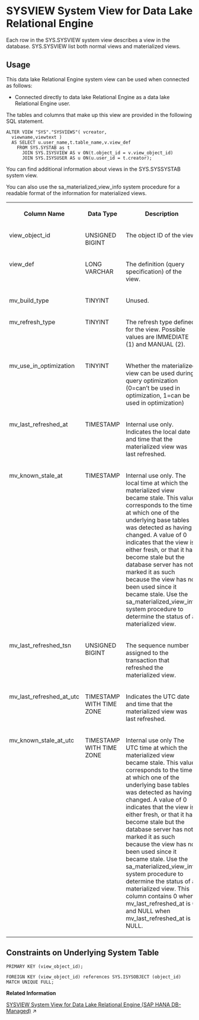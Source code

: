 <!-- loioa5d7605c84f210159f81bcbc3e0782d7 -->

# SYSVIEW System View for Data Lake Relational Engine

Each row in the SYS.SYSVIEW system view describes a view in the database. SYS.SYSVIEW list both normal views and materialized views.



<a name="loioa5d7605c84f210159f81bcbc3e0782d7__section_vwg_vhq_b4b"/>

## Usage

This data lake Relational Engine system view can be used when connected as follows:

-   Connected directly to data lake Relational Engine as a data lake Relational Engine user.



The tables and columns that make up this view are provided in the following SQL statement.

```
ALTER VIEW "SYS"."SYSVIEWS"( vcreator,
  viewname,viewtext ) 
  AS SELECT u.user_name,t.table_name,v.view_def
    FROM SYS.SYSTAB as t
      JOIN SYS.ISYSVIEW AS v ON(t.object_id = v.view_object_id)
      JOIN SYS.ISYSUSER AS u ON(u.user_id = t.creator);
```

You can find additional information about views in the SYS.SYSSYSTAB system view.

You can also use the sa\_materialized\_view\_info system procedure for a readable format of the information for materialized views.


<table>
<tr>
<th valign="top">

Column Name

</th>
<th valign="top">

Data Type

</th>
<th valign="top">

Description

</th>
</tr>
<tr>
<td valign="top">

view\_object\_id

</td>
<td valign="top">

UNSIGNED BIGINT

</td>
<td valign="top">

The object ID of the view.

</td>
</tr>
<tr>
<td valign="top">

view\_def

</td>
<td valign="top">

LONG VARCHAR

</td>
<td valign="top">

The definition \(query specification\) of the view.

</td>
</tr>
<tr>
<td valign="top">

mv\_build\_type

</td>
<td valign="top">

TINYINT

</td>
<td valign="top">

Unused.

</td>
</tr>
<tr>
<td valign="top">

mv\_refresh\_type

</td>
<td valign="top">

TINYINT

</td>
<td valign="top">

The refresh type defined for the view. Possible values are IMMEDIATE \(1\) and MANUAL \(2\).

</td>
</tr>
<tr>
<td valign="top">

mv\_use\_in\_optimization

</td>
<td valign="top">

TINYINT

</td>
<td valign="top">

Whether the materialized view can be used during query optimization \(0=can’t be used in optimization, 1=can be used in optimization\)

</td>
</tr>
<tr>
<td valign="top">

mv\_last\_refreshed\_at

</td>
<td valign="top">

TIMESTAMP

</td>
<td valign="top">

Internal use only. Indicates the local date and time that the materialized view was last refreshed.

</td>
</tr>
<tr>
<td valign="top">

mv\_known\_stale\_at

</td>
<td valign="top">

TIMESTAMP

</td>
<td valign="top">

Internal use only. The local time at which the materialized view became stale. This value corresponds to the time at which one of the underlying base tables was detected as having changed. A value of 0 indicates that the view is either fresh, or that it has become stale but the database server has not marked it as such because the view has not been used since it became stale. Use the sa\_materialized\_view\_info system procedure to determine the status of a materialized view.

</td>
</tr>
<tr>
<td valign="top">

mv\_last\_refreshed\_tsn

</td>
<td valign="top">

UNSIGNED BIGINT

</td>
<td valign="top">

The sequence number assigned to the transaction that refreshed the materialized view.

</td>
</tr>
<tr>
<td valign="top">

mv\_last\_refreshed\_at\_utc

</td>
<td valign="top">

TIMESTAMP WITH TIME ZONE

</td>
<td valign="top">

Indicates the UTC date and time that the materialized view was last refreshed.

</td>
</tr>
<tr>
<td valign="top">

mv\_known\_stale\_at\_utc

</td>
<td valign="top">

TIMESTAMP WITH TIME ZONE

</td>
<td valign="top">

Internal use only The UTC time at which the materialized view became stale. This value corresponds to the time at which one of the underlying base tables was detected as having changed. A value of 0 indicates that the view is either fresh, or that it has become stale but the database server has not marked it as such because the view has not been used since it became stale. Use the sa\_materialized\_view\_info system procedure to determine the status of a materialized view. This column contains 0 when mv\_last\_refreshed\_at is 0 and NULL when mv\_last\_refreshed\_at is NULL.

</td>
</tr>
</table>



<a name="loioa5d7605c84f210159f81bcbc3e0782d7__SYSVIEW_costratints1"/>

## Constraints on Underlying System Table

```
PRIMARY KEY (view_object_id);
```

```
FOREIGN KEY (view_object_id) references SYS.ISYSOBJECT (object_id) MATCH UNIQUE FULL; 
```

**Related Information**  


[SYSVIEW System View for Data Lake Relational Engine (SAP HANA DB-Managed)](https://help.sap.com/viewer/a898e08b84f21015969fa437e89860c8/2024_3_QRC/en-US/1681f580168444a9b138cd2a8b51382b.html "Each row in the SYS.SYSVIEW system view describes a view in the database. SYS.SYSVIEW list both normal views and materialized views.") :arrow_upper_right:

